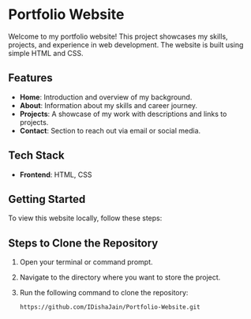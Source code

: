 # Portfolio Website

Welcome to my portfolio website! This project showcases my skills, projects, and experience in web development. The website is built using simple HTML and CSS.

## Features

- **Home**: Introduction and overview of my background.
- **About**: Information about my skills and career journey.
- **Projects**: A showcase of my work with descriptions and links to projects.
- **Contact**: Section to reach out via email or social media.

## Tech Stack

- **Frontend**: HTML, CSS


## Getting Started

To view this website locally, follow these steps:

## Steps to Clone the Repository

1. Open your terminal or command prompt.
2. Navigate to the directory where you want to store the project.
3. Run the following command to clone the repository:

   ```bash
   https://github.com/IDishaJain/Portfolio-Website.git

